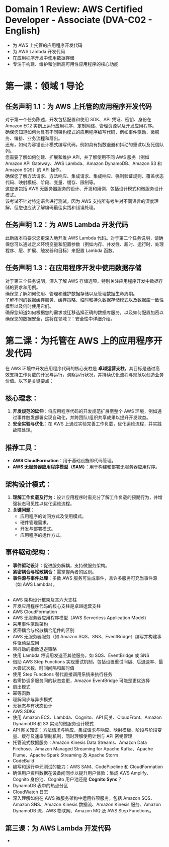 # Domain 1 Review: AWS Certified Developer - Associate (DVA-C02 - English)
* 为 AWS 上托管的应用程序开发代码
* 为 AWS Lambda 开发代码
* 在应用程序开发中使用数据存储
* 专注于构建、维护和创新高可用性应用程序的核心功能

# 第一课：领域 1 导论
## 任务声明 1.1：为 AWS 上托管的应用程序开发代码
对于第一个任务陈述，开发包括配置和使用 SDK、API 凭证、密钥、身份在 Amazon EC2 实例上运行应用程序、定制网络、管理资源以及开发应用程序。  
确保您知道如何为具有不同架构模式的应用程序编写代码，例如事件驱动、微服务、编排、业务流程和扇出。  
还有，如何为容错设计模式编写代码，例如具有指数退避和抖动的重试以及死信队列。  
您需要了解如何创建、扩展和维护 API，并了解使用不同 AWS 服务（例如 Amazon API Gateway、AWS Lambda、Amazon DynamoDB、Amazon S3 和 Amazon SQS）的 API 操作。  
确保您了解方法请求、方法响应、集成请求、集成响应、强制验证规则、覆盖状态代码、映射模板、阶段、变量、缓存、限制等。  
这应该包括 AWS 无服务器服务的设计、开发和用例，包括设计模式和微服务设计模式。  
该考试不针对特定语言进行测试，因为 AWS 支持所有考生对不同语言的深度理解，但您也应该了解编码最佳实践和错误处理。  

## 任务声明 1.2：为 AWS Lambda 开发代码
此新版本将要求您更深入地开发 AWS Lambda 代码。对于第二个任务说明，请确保您可以通过定义环境变量和配置参数（例如内存、并发性、超时、运行时、处理程序、层、扩展、触发器和目标）来配置 Lambda 函数。  

## 任务声明 1.3：在应用程序开发中使用数据存储
对于第三个任务说明，深入了解 AWS 存储选项，特别关注应用程序开发中数据存储的要求和用例。  
确保您了解如何使用、管理和维护数据存储以及管理数据生命周期。  
了解不同的数据缓存服务、缓存策略、临时和持久数据存储模式以及数据库一致性模型以及何时使用它们。  
确保您知道如何根据您的需求或迁移选择正确的数据库服务，以及如何配置加密以确保您的数据安全，这将在领域 2：安全性中详细介绍。  

# 第二课：为托管在 AWS 上的应用程序开发代码
在 AWS 环境中开发应用程序代码的核心支柱是 **卓越运营支柱**，其目标是通过高效支持工作负载的开发与运行，洞察运行状况，并持续优化流程与规范以创造业务价值。以下是关键要点：

## 核心理念：
1. **开发规范的延伸**：将应用程序代码的开发规范扩展至整个 AWS 环境，例如通过事件触发部署实现自动化，并跨团队/组织共享成果以提升开发效益。
2. **安全实验与优化**：在 AWS 上通过实验完善工作负载，优化运维流程，并实践故障处理。

## 推荐工具：
- **AWS CloudFormation**：用于基础设施即代码管理。
- **AWS 无服务器应用程序模型（SAM）**：用于构建和部署无服务器应用程序。

## 架构设计模式：
1. **理解工作负载及行为**：设计应用程序时需充分了解工作负载的预期行为，并增强状态可见性以优化运维流程。
2. **关键问题**：
   - 应用程序的访问方式及使用模式。
   - 硬件管理需求。
   - 开发与部署模式。
   - 应用程序的运作方式。

## 事件驱动架构：
- **事件驱动设计**：促进服务解耦，支持微服务架构。
- **紧密耦合与松散耦合**：需掌握两者的区别。
- **事件源与事件处理**：多数 AWS 服务可生成事件，且许多服务可充当事件源（如 AWS Lambda）。

## 
* AWS 架构设计框架及其六大支柱
* 开发应用程序代码的核心支柱是卓越运营支柱
* AWS CloudFormation
* AWS 无服务器应用程序模型（AWS Serverless Application Model）
* 采用事件驱动架构
* 紧密耦合与松散耦合组件的区别
* AWS 无服务器服务（如 Amazon SQS、SNS、EventBridge）编写并构建事件驱动型应用
* 带抖动的指数退避策略
* 使用 Lambda 将调用发送至其他服务，如 SQS、EventBridge 或 SNS
* 借助 AWS Step Functions 实现重试机制，包括设置重试间隔、后退速率、最大尝试次数、时间间隔和超时值
* 使用 Step Functions 替代直接调用系统来执行任务
* 若需协调多服务间的状态变更，Amazon EventBridge 可能是更优选择
* 扇出模式
* 幂等函数
* 理解同步与异步模式
* 无状态与有状态设计
* AWS SDKs
* 使用 Amazon ECS、Lambda、Cognito、API 网关、CloudFront、Amazon DynamoDB 和 S3 实现的微服务设计模式
* API 网关知识：方法请求与响应、集成请求与响应、映射模板、阶段与阶段变量、缓存及速率限制机制，同时理解使用计划与 API 密钥管理
* 托管流式数据服务：Amazon Kinesis Data Streams、Amazon Data Firehose、Amazon Managed Streaming for Apache Kafka、Apache Flume、Apache Spark Streaming 及 Apache Storm
* CodeBuild
* 编写和运行单元测试的能力：AWS SAM、CodePipeline 和 CloudFormation
* 确保用户资料数据在设备间同步以提升用户体验：集成 AWS Amplify、Cognito 身份池、Cognito 用户池还是 **Cognito Sync**？
* DynamoDB 表中的热点分区
* CloudWatch 日志
* 深入理解如何在 AWS 微服务架构中运用各项服务，包括 Amazon SQS、Amazon SNS、Amazon Kinesis 数据流、Amazon Kinesis 服务、Amazon DynamoDB 流、AWS 物联网、Amazon MQ 及 AWS Step Functions。

## 第三课：为 AWS Lambda 开发代码
* 